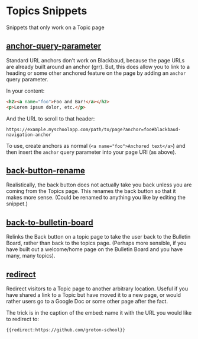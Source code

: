# Topics Snippets

Snippets that only work on a Topic page

## [anchor-query-parameter](./anchor-query-parameter.html)

Standard URL anchors don't work on Blackbaud, because the page URLs are already built around an anchor (grr). But, this does allow you to link to a heading or some other anchored feature on the page by adding an `anchor` query parameter.

In your content:

```html
<h2><a name="foo">Foo and Bar!</a></h2>
<p>Lorem ipsum dolor, etc.</p>
```

And the URL to scroll to that header:

```
https://example.myschoolapp.com/path/to/page?anchor=foo#blackbaud-navigation-anchor
```

To use, create anchors as normal (`<a name="foo">Anchored text</a>`) and then insert the `anchor` query parameter into your page URl (as above).

## [back-button-rename](./back-button-rename.html)

Realistically, the back button does not actually take you back unless you are coming from the Topics page. This renames the back button so that it makes more sense. (Could be renamed to anything you like by editing the snippet.)

## [back-to-bulletin-board](./back-to-bulletin-board.html)

Relinks the Back button on a topic page to take the user back to the Bulletin Board, rather than back to the topics page. (Perhaps more sensible, if you have built out a welcome/home page on the Bulletin Board and you have many, many topics).

## [redirect](./redirect.html)

Redirect visitors to a Topic page to another arbitrary location. Useful if you have shared a link to a Topic but have moved it to a new page, or would rather users go to a Google Doc or some other page after the fact.

The trick is in the caption of the embed: name it with the URL you would like to redirect to:

```
{{redirect:https://github.com/groton-school}}
```
